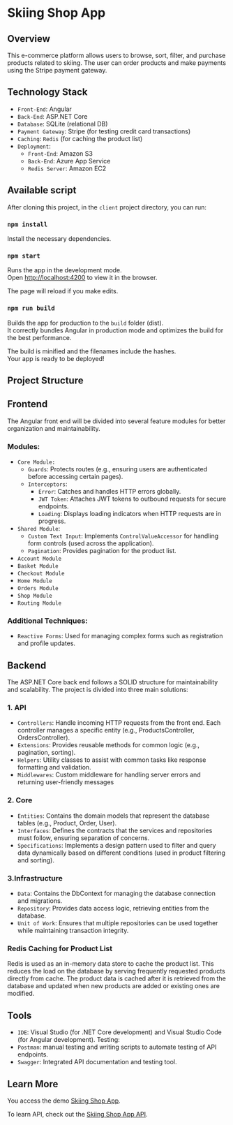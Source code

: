 #  Skiing Shop App

## Overview

This e-commerce platform allows users to browse, sort, filter, and purchase products related to skiing. The user can order products and make payments using the Stripe payment gateway. 

## Technology Stack
- `Front-End`: Angular
- `Back-End`: ASP.NET Core
- `Database`: SQLite (relational DB)
- `Payment Gateway`: Stripe (for testing credit card transactions)
- `Caching`: `Redis` (for caching the product list)
- `Deployment`:
    - `Front-End`: Amazon S3
    - `Back-End`: Azure App Service
    - `Redis Server`: Amazon EC2


## Available script

After cloning this project, in the `client` project directory, you can run:

### `npm install`

Install the necessary dependencies.

### `npm start`

Runs the app in the development mode.\
Open [http://localhost:4200](http://localhost:4200) to view it in the browser.

The page will reload if you make edits.

### `npm run build`

Builds the app for production to the `build` folder (dist).\
It correctly bundles Angular in production mode and optimizes the build for the best performance.

The build is minified and the filenames include the hashes.\
Your app is ready to be deployed!

## Project Structure

## Frontend

The Angular front end will be divided into several feature modules for better organization and maintainability.

 ### Modules:
 - `Core Module:`
    - `Guards`: Protects routes (e.g., ensuring users are authenticated before accessing certain pages).
    - `Interceptors`:
        - `Error`: Catches and handles HTTP errors globally.
        - `JWT Token`: Attaches JWT tokens to outbound requests for secure endpoints.
        - `Loading`: Displays loading indicators when HTTP requests are in progress.
- `Shared Module`:
    - `Custom Text Input`: Implements `ControlValueAccessor` for handling form controls (used across the application).
    - `Pagination`: Provides pagination for the product list.
- `Account Module`
- `Basket Module`
- `Checkout Module`
- `Home Module`
- `Orders Module`
- `Shop Module`
- `Routing Module`

###  Additional Techniques:
- `Reactive Forms`: Used for managing complex forms such as registration and profile updates.

## Backend
The ASP.NET Core back end follows a SOLID structure for maintainability and scalability. The project is divided into three main solutions:

### 1. API
- `Controllers`: Handle incoming HTTP requests from the front end. Each controller manages a specific entity (e.g., ProductsController, OrdersController).
- `Extensions`: Provides reusable methods for common logic (e.g., pagination, sorting).
- `Helpers`: Utility classes to assist with common tasks like response formatting and validation.
- `Middlewares`: Custom middleware for handling server errors and returning user-friendly messages
### 2. Core
- `Entities`: Contains the domain models that represent the database tables (e.g., Product, Order, User).
- `Interfaces`: Defines the contracts that the services and repositories must follow, ensuring separation of concerns.
- `Specifications`: Implements a design pattern used to filter and query data dynamically based on different conditions (used in product filtering and sorting).
### 3.Infrastructure
- `Data`: Contains the DbContext for managing the database connection and migrations.
- `Repository`: Provides data access logic, retrieving entities from the database.
- `Unit of Work`: Ensures that multiple repositories can be used together while maintaining transaction integrity.

### Redis Caching for Product List
Redis is used as an in-memory data store to cache the product list. This reduces the load on the database by serving frequently requested products directly from cache. The product data is cached after it is retrieved from the database and updated when new products are added or existing ones are modified.


## Tools

- `IDE`: Visual Studio (for .NET Core development) and Visual Studio Code (for Angular development).
Testing:
- `Postman`: manual testing and writing scripts to automate testing of API endpoints.
- `Swagger`: Integrated API documentation and testing tool.

## Learn More

You access the demo [Skiing Shop App](http://anhdo-16092024-staging.s3-website-us-east-1.amazonaws.com/).

To learn API, check out the [Skiing Shop App API](https://shoppingrediscacheapi.azurewebsites.net/swagger).














